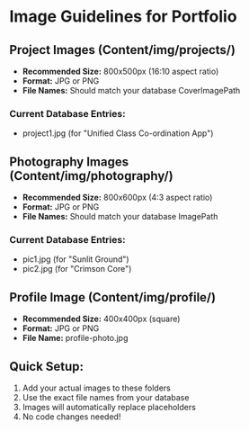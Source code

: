 # Image Guidelines for Portfolio

## Project Images (Content/img/projects/)
- **Recommended Size:** 800x500px (16:10 aspect ratio)
- **Format:** JPG or PNG
- **File Names:** Should match your database CoverImagePath

### Current Database Entries:
- project1.jpg (for "Unified Class Co-ordination App")

## Photography Images (Content/img/photography/)
- **Recommended Size:** 800x600px (4:3 aspect ratio)
- **Format:** JPG or PNG
- **File Names:** Should match your database ImagePath

### Current Database Entries:
- pic1.jpg (for "Sunlit Ground")
- pic2.jpg (for "Crimson Core")

## Profile Image (Content/img/profile/)
- **Recommended Size:** 400x400px (square)
- **Format:** JPG or PNG
- **File Name:** profile-photo.jpg

## Quick Setup:
1. Add your actual images to these folders
2. Use the exact file names from your database
3. Images will automatically replace placeholders
4. No code changes needed!